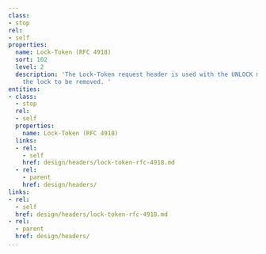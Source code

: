 ```yaml
---
class:
- stop
rel:
- self
properties:
  name: Lock-Token (RFC 4918)
  sort: 102
  level: 2
  description: 'The Lock-Token request header is used with the UNLOCK method to identify
    the lock to be removed. '
entities:
- class:
  - stop
  rel:
  - self
  properties:
    name: Lock-Token (RFC 4918)
  links:
  - rel:
    - self
    href: design/headers/lock-token-rfc-4918.md
  - rel:
    - parent
    href: design/headers/
links:
- rel:
  - self
  href: design/headers/lock-token-rfc-4918.md
- rel:
  - parent
  href: design/headers/
...
```

